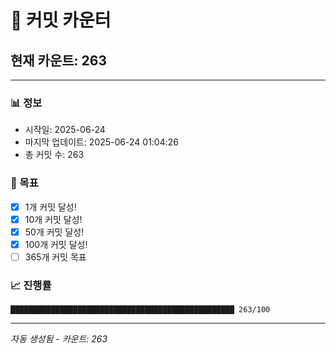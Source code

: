 # 🔢 커밋 카운터

## 현재 카운트: 263

---

### 📊 정보
- 시작일: 2025-06-24
- 마지막 업데이트: 2025-06-24 01:04:26
- 총 커밋 수: 263

### 🎯 목표
- [x] 1개 커밋 달성!
- [x] 10개 커밋 달성!
- [x] 50개 커밋 달성!
- [x] 100개 커밋 달성!
- [ ] 365개 커밋 목표

### 📈 진행률
```
██████████████████████████████████████████████████ 263/100
```

---
*자동 생성됨 - 카운트: 263*

